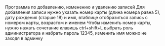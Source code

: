 Программа по добавлению, изменению и удалению записей
Для добавления записи нужно указать номер карты (длина номера равна 5), дату рождения (старше 18) и имя, втаблице отобразиться запись с номером карты, возрастом и именем
Чтобы изменить номер карты, нужно нажать сочетание клавишь ctrl+shift+L выбрать роль администратора и набрать пароль 12345, изменить имя можно не заходя в админку
